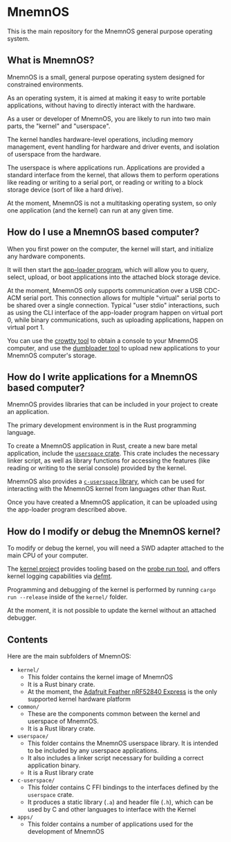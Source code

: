 # MnemnOS

This is the main repository for the MnemnOS general purpose operating system.

## What is MnemnOS?

MnemnOS is a small, general purpose operating system designed for constrained environments.

As an operating system, it is aimed at making it easy to write portable applications, without having to directly interact with the hardware.

As a user or developer of MnemnOS, you are likely to run into two main parts, the "kernel" and "userspace".

The kernel handles hardware-level operations, including memory management, event handling for hardware and driver events, and isolation of userspace from the hardware.

The userspace is where applications run. Applications are provided a standard interface from the kernel, that allows them to perform operations like reading or writing to a serial port, or reading or writing to a block storage device (sort of like a hard drive).

At the moment, MnemnOS is not a multitasking operating system, so only one application (and the kernel) can run at any given time.

## How do I use a MnemnOS based computer?

When you first power on the computer, the kernel will start, and initialize any hardware components.

It will then start the [app-loader program](./apps/app-loader/README.md), which will allow you to query, select, upload, or boot applications into the attached block storage device.

At the moment, MnemnOS only supports communication over a USB CDC-ACM serial port. This connection allows for multiple "virtual" serial ports to be shared over a single connection. Typical "user stdio" interactions, such as using the CLI interface of the app-loader program happen on virtual port 0, while binary communications, such as uploading applications, happen on virtual port 1.

You can use the [crowtty tool](../tools/crowtty/README.md) to obtain a console to your MnemnOS computer, and use the [dumbloader tool](../tools/dumbloader/README.md) to upload new applications to your MnemnOS computer's storage.

## How do I write applications for a MnemnOS based computer?

MnemnOS provides libraries that can be included in your project to create an application.

The primary development environment is in the Rust programming language.

To create a MnemnOS application in Rust, create a new bare metal application, include the [`userspace` crate](./userspace/README.md). This crate includes the necessary linker script, as well as library functions for accessing the features (like reading or writing to the serial console) provided by the kernel.

MnemnOS also provides a [`c-userspace` library](./c-userspace/README.md), which can be used for interacting with the MnemnOS kernel from languages other than Rust.

Once you have created a MnemnOS application, it can be uploaded using the app-loader program described above.

## How do I modify or debug the MnemnOS kernel?

To modify or debug the kernel, you will need a SWD adapter attached to the main CPU of your computer.

The [kernel project](./kernel/README.md) provides tooling based on the [probe run tool](https://github.com/knurling-rs/probe-run), and offers kernel logging capabilities via [defmt](https://defmt.ferrous-systems.com/).

Programming and debugging of the kernel is performed by running `cargo run --release` inside of the `kernel/` folder.

At the moment, it is not possible to update the kernel without an attached debugger.

## Contents

Here are the main subfolders of MnemnOS:

* `kernel/`
    * This folder contains the kernel image of MnemnOS
    * It is a Rust binary crate.
    * At the moment, the [Adafruit Feather nRF52840 Express] is the only supported kernel hardware platform
* `common/`
    * These are the components common between the kernel and userspace of MnemnOS.
    * It is a Rust library crate.
* `userspace/`
    * This folder contains the MnemnOS userspace library. It is intended to be included by any userspace applications.
    * It also includes a linker script necessary for building a correct application binary.
    * It is a Rust library crate
* `c-userspace/`
    * This folder contains C FFI bindings to the interfaces defined by the `userspace` crate.
    * It produces a static library (`.a`) and header file (`.h`), which can be used by C and other languages to interface with the Kernel
* `apps/`
    * This folder contains a number of applications used for the development of MnemnOS

[Adafruit Feather nRF52840 Express]: https://www.adafruit.com/product/4062
